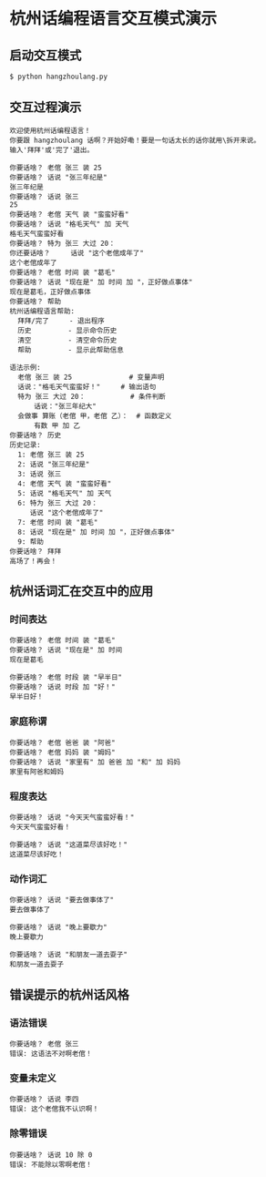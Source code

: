 # 杭州话编程语言交互模式演示

## 启动交互模式

```bash
$ python hangzhoulang.py
```

## 交互过程演示

```
欢迎使用杭州话编程语言！
你要跟 hangzhoulang 话啊？开始好嘞！要是一句话太长的话你就用\拆开来说。
输入'拜拜'或'完了'退出。

你要话啥？ 老倌 张三 装 25
你要话啥？ 话说 "张三年纪是"
张三年纪是
你要话啥？ 话说 张三
25
你要话啥？ 老倌 天气 装 "蛮蛮好看"
你要话啥？ 话说 "格毛天气" 加 天气
格毛天气蛮蛮好看
你要话啥？ 特为 张三 大过 20：
你还要话啥？     话说 "这个老倌成年了"
这个老倌成年了
你要话啥？ 老倌 时间 装 "葛毛"
你要话啥？ 话说 "现在是" 加 时间 加 "，正好做点事体"
现在是葛毛，正好做点事体
你要话啥？ 帮助
杭州话编程语言帮助:
  拜拜/完了     - 退出程序
  历史         - 显示命令历史
  清空         - 清空命令历史
  帮助         - 显示此帮助信息

语法示例:
  老倌 张三 装 25              # 变量声明
  话说："格毛天气蛮蛮好！"     # 输出语句
  特为 张三 大过 20：           # 条件判断
      话说："张三年纪大"
  会做事 算账（老倌 甲，老倌 乙）：  # 函数定义
      有数 甲 加 乙
你要话啥？ 历史
历史记录:
  1: 老倌 张三 装 25
  2: 话说 "张三年纪是"
  3: 话说 张三
  4: 老倌 天气 装 "蛮蛮好看"
  5: 话说 "格毛天气" 加 天气
  6: 特为 张三 大过 20：
     话说 "这个老倌成年了"
  7: 老倌 时间 装 "葛毛"
  8: 话说 "现在是" 加 时间 加 "，正好做点事体"
  9: 帮助
你要话啥？ 拜拜
高场了！再会！
```

## 杭州话词汇在交互中的应用

### 时间表达
```
你要话啥？ 老倌 时间 装 "葛毛"
你要话啥？ 话说 "现在是" 加 时间
现在是葛毛

你要话啥？ 老倌 时段 装 "早半日"
你要话啥？ 话说 时段 加 "好！"
早半日好！
```

### 家庭称谓
```
你要话啥？ 老倌 爸爸 装 "阿爸"
你要话啥？ 老倌 妈妈 装 "姆妈"
你要话啥？ 话说 "家里有" 加 爸爸 加 "和" 加 妈妈
家里有阿爸和姆妈
```

### 程度表达
```
你要话啥？ 话说 "今天天气蛮蛮好看！"
今天天气蛮蛮好看！

你要话啥？ 话说 "这道菜尽该好吃！"
这道菜尽该好吃！
```

### 动作词汇
```
你要话啥？ 话说 "要去做事体了"
要去做事体了

你要话啥？ 话说 "晚上要歇力"
晚上要歇力

你要话啥？ 话说 "和朋友一道去耍子"
和朋友一道去耍子
```

## 错误提示的杭州话风格

### 语法错误
```
你要话啥？ 老倌 张三
错误: 这语法不对啊老倌！
```

### 变量未定义
```
你要话啥？ 话说 李四
错误: 这个老倌我不认识啊！
```

### 除零错误
```
你要话啥？ 话说 10 除 0
错误: 不能除以零啊老倌！
```

